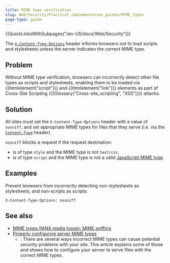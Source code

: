 ```yaml
---
title: MIME type verification
slug: Web/Security/Practical_implementation_guides/MIME_types
page-type: guide
---
```


{{QuickLinksWithSubpages("/en-US/docs/Web/Security")}}

The [`X-Content-Type-Options`](/en-US/docs/Web/HTTP/Headers/X-Content-Type-Options) header informs browsers not to load scripts and stylesheets unless the server indicates the correct MIME type.

## Problem

Without MIME type verification, browsers can incorrectly detect other file types as scripts and stylesheets, enabling them to be loaded via {{htmlelement("script")}} and {{htmlelement("link")}} elements as part of Cross-Site Scripting ({{Glossary("Cross-site_scripting", "XSS")}}) attacks.

## Solution

All sites must set the `X-Content-Type-Options` header with a value of `nosniff`, and set appropriate MIME types for files that they serve (i.e. via the [`Content-Type`](/en-US/docs/Web/HTTP/Headers/Content-Type) header).

`nosniff` blocks a request if the request destination:

- is of type `style` and the MIME type is not `text/css`.
- is of type `script` and the MIME type is not a valid [JavaScript MIME type](/en-US/docs/Web/HTTP/Basics_of_HTTP/MIME_types#textjavascript).

## Examples

Prevent browsers from incorrectly detecting non-stylesheets as stylesheets, and non-scripts as scripts:

```http
X-Content-Type-Options: nosniff
```

## See also

- [MIME types (IANA media types): MIME sniffing](/en-US/docs/Web/HTTP/Basics_of_HTTP/MIME_types#mime_sniffing)
- [Properly configuring server MIME types](/en-US/docs/Learn/Server-side/Configuring_server_MIME_types)
  - : There are several ways incorrect MIME types can cause potential security problems with your site. This article explains some of those and shows how to configure your server to serve files with the correct MIME types.

